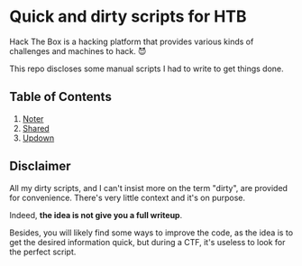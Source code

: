 # Quick and dirty scripts for HTB

Hack The Box is a hacking platform that provides various kinds of challenges and machines to hack. 😈

This repo discloses some manual scripts I had to write to get things done.

## Table of Contents

1. [Noter](noter)
2. [Shared](shared)
3. [Updown](updown)

## Disclaimer

All my dirty scripts, and I can't insist more on the term "dirty", are provided for convenience. There's very little context and it's on purpose.

Indeed, **the idea is not give you a full writeup**.

Besides, you will likely find some ways to improve the code, as the idea is to get the desired information quick, but during a CTF, it's useless to look for the perfect script.
